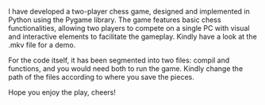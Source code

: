 I have developed a two-player chess game, designed and implemented in Python using the Pygame library.
The game features basic chess functionalities, allowing two players to compete on a single PC with visual and interactive elements to facilitate the gameplay.
Kindly have a look at the .mkv file for a demo.

For the code itself, it has been segmented into two files: compil and functions, and you would need both to run the game. 
Kindly change the path of the files according to where you save the pieces.

Hope you enjoy the play, cheers!
